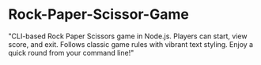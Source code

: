 # Rock-Paper-Scissor-Game
"CLI-based Rock Paper Scissors game in Node.js. Players can start, view score, and exit. Follows classic game rules with vibrant text styling. Enjoy a quick round from your command line!"
